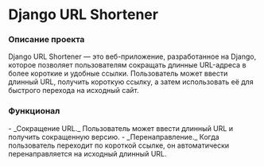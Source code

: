<h1>Django URL Shortener</h1>
<h3>Описание проекта</h3>
Django URL Shortener — это веб-приложение, разработанное на Django, которое позволяет пользователям сокращать длинные URL-адреса в более короткие и удобные ссылки. Пользователь может ввести длинный URL, получить короткую ссылку, а затем использовать её для быстрого перехода на исходный сайт.

<h3>Функционал</h3>
- _Сокращение URL._ Пользователь может ввести длинный URL и получить сокращенную версию.
- _Перенаправление._ Когда пользователь переходит по короткой ссылке, он автоматически перенаправляется на исходный длинный URL.
